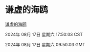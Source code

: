 # 谦虚的海鸥
[谦虚的海鸥](http://219.139.198.159:56308/qxdho/course/base/hotlink/index.php)

2024年 08月 17日 星期六 17:50:03 CST

2024年 08月 17日 星期六 09:50:03 GMT
